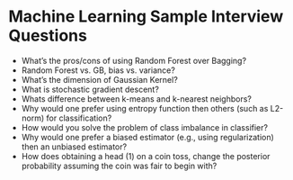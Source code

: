 # Machine Learning Sample Interview Questions

* What’s the pros/cons of using Random Forest over Bagging?
* Random Forest vs. GB, bias vs. variance? 
* What’s the dimension of Gaussian Kernel?
* What is stochastic gradient descent?
* Whats difference between k-means and k-nearest neighbors?
* Why would one prefer using entropy function then others (such as L2-norm) for classification?
* How would you solve the problem of class imbalance in classifier?
* Why would one prefer a biased estimator (e.g., using regularization) then an unbiased estimator?
* How does obtaining a head (1) on a coin toss, change the posterior probability assuming the coin was fair to begin with?

